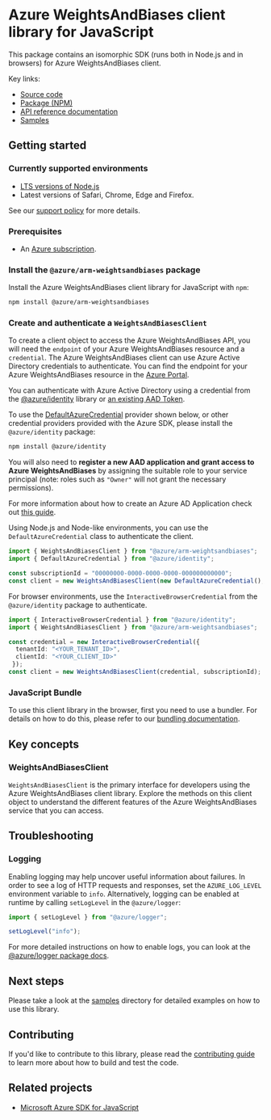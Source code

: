 # Azure WeightsAndBiases client library for JavaScript

This package contains an isomorphic SDK (runs both in Node.js and in browsers) for Azure WeightsAndBiases client.



Key links:

- [Source code](https://github.com/Azure/azure-sdk-for-js/tree/main/sdk/liftrweightsandbiases/arm-weightsandbiases)
- [Package (NPM)](https://www.npmjs.com/package/@azure/arm-weightsandbiases)
- [API reference documentation](https://learn.microsoft.com/javascript/api/@azure/arm-weightsandbiases?view=azure-node-preview)
- [Samples](https://github.com/Azure/azure-sdk-for-js/tree/main/sdk/liftrweightsandbiases/arm-weightsandbiases/samples)

## Getting started

### Currently supported environments

- [LTS versions of Node.js](https://github.com/nodejs/release#release-schedule)
- Latest versions of Safari, Chrome, Edge and Firefox.

See our [support policy](https://github.com/Azure/azure-sdk-for-js/blob/main/SUPPORT.md) for more details.

### Prerequisites

- An [Azure subscription][azure_sub].

### Install the `@azure/arm-weightsandbiases` package

Install the Azure WeightsAndBiases client library for JavaScript with `npm`:

```bash
npm install @azure/arm-weightsandbiases
```

### Create and authenticate a `WeightsAndBiasesClient`

To create a client object to access the Azure WeightsAndBiases API, you will need the `endpoint` of your Azure WeightsAndBiases resource and a `credential`. The Azure WeightsAndBiases client can use Azure Active Directory credentials to authenticate.
You can find the endpoint for your Azure WeightsAndBiases resource in the [Azure Portal][azure_portal].

You can authenticate with Azure Active Directory using a credential from the [@azure/identity][azure_identity] library or [an existing AAD Token](https://github.com/Azure/azure-sdk-for-js/blob/master/sdk/identity/identity/samples/AzureIdentityExamples.md#authenticating-with-a-pre-fetched-access-token).

To use the [DefaultAzureCredential][defaultazurecredential] provider shown below, or other credential providers provided with the Azure SDK, please install the `@azure/identity` package:

```bash
npm install @azure/identity
```

You will also need to **register a new AAD application and grant access to Azure WeightsAndBiases** by assigning the suitable role to your service principal (note: roles such as `"Owner"` will not grant the necessary permissions).

For more information about how to create an Azure AD Application check out [this guide](https://learn.microsoft.com/azure/active-directory/develop/howto-create-service-principal-portal).

Using Node.js and Node-like environments, you can use the `DefaultAzureCredential` class to authenticate the client.

```ts snippet:ReadmeSampleCreateClient_Node
import { WeightsAndBiasesClient } from "@azure/arm-weightsandbiases";
import { DefaultAzureCredential } from "@azure/identity";

const subscriptionId = "00000000-0000-0000-0000-000000000000";
const client = new WeightsAndBiasesClient(new DefaultAzureCredential(), subscriptionId);
```

For browser environments, use the `InteractiveBrowserCredential` from the `@azure/identity` package to authenticate.

```ts snippet:ReadmeSampleCreateClient_Browser
import { InteractiveBrowserCredential } from "@azure/identity";
import { WeightsAndBiasesClient } from "@azure/arm-weightsandbiases";

const credential = new InteractiveBrowserCredential({
  tenantId: "<YOUR_TENANT_ID>",
  clientId: "<YOUR_CLIENT_ID>"
 });
const client = new WeightsAndBiasesClient(credential, subscriptionId);
```


### JavaScript Bundle
To use this client library in the browser, first you need to use a bundler. For details on how to do this, please refer to our [bundling documentation](https://aka.ms/AzureSDKBundling).

## Key concepts

### WeightsAndBiasesClient

`WeightsAndBiasesClient` is the primary interface for developers using the Azure WeightsAndBiases client library. Explore the methods on this client object to understand the different features of the Azure WeightsAndBiases service that you can access.

## Troubleshooting

### Logging

Enabling logging may help uncover useful information about failures. In order to see a log of HTTP requests and responses, set the `AZURE_LOG_LEVEL` environment variable to `info`. Alternatively, logging can be enabled at runtime by calling `setLogLevel` in the `@azure/logger`:

```ts snippet:SetLogLevel
import { setLogLevel } from "@azure/logger";

setLogLevel("info");
```

For more detailed instructions on how to enable logs, you can look at the [@azure/logger package docs](https://github.com/Azure/azure-sdk-for-js/tree/main/sdk/core/logger).

## Next steps

Please take a look at the [samples](https://github.com/Azure/azure-sdk-for-js/tree/main/sdk/liftrweightsandbiases/arm-weightsandbiases/samples) directory for detailed examples on how to use this library.

## Contributing

If you'd like to contribute to this library, please read the [contributing guide](https://github.com/Azure/azure-sdk-for-js/blob/main/CONTRIBUTING.md) to learn more about how to build and test the code.

## Related projects

- [Microsoft Azure SDK for JavaScript](https://github.com/Azure/azure-sdk-for-js)

[azure_sub]: https://azure.microsoft.com/free/
[azure_portal]: https://portal.azure.com
[azure_identity]: https://github.com/Azure/azure-sdk-for-js/tree/main/sdk/identity/identity
[defaultazurecredential]: https://github.com/Azure/azure-sdk-for-js/tree/main/sdk/identity/identity#defaultazurecredential
